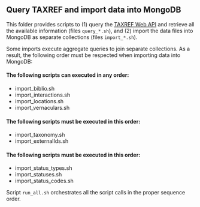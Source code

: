 ## Query TAXREF and import data into MongoDB

This folder provides scripts to (1) query the [TAXREF Web API](https://taxref.mnhn.fr/taxref-web/api/doc) and retrieve all the available information (files ```query_*.sh```), and (2) import the data files into MongoDB as separate collections (files ```import_*.sh```).

Some imports execute aggregate queries to join separate collections. As a result, the following order must be respected when importing data into MongoDB:

#### The following scripts can executed in any order:
- import_biblio.sh
- import_interactions.sh
- import_locations.sh
- import_vernaculars.sh

#### The following scripts must be executed in this order:
- import_taxonomy.sh
- import_externalIds.sh

#### The following scripts must be executed in this order:
- import_status_types.sh
- import_statuses.sh
- import_status_codes.sh

Script ```run_all.sh``` orchestrates all the script calls in the proper sequence order.
